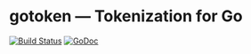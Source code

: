 # gotoken — Tokenization for Go

[![Build Status](https://travis-ci.org/rvncerr/gotoken.svg?branch=master)](https://travis-ci.org/rvncerr/gotoken)
[![GoDoc](https://godoc.org/github.com/rvncerr/gotoken?status.svg)](http://godoc.org/github.com/rvncerr/gotoken)